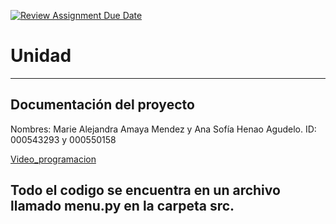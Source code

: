 [![Review Assignment Due Date](https://classroom.github.com/assets/deadline-readme-button-22041afd0340ce965d47ae6ef1cefeee28c7c493a6346c4f15d667ab976d596c.svg)](https://classroom.github.com/a/gzRFP7VK)
# Unidad 
---
## Documentación del proyecto
Nombres: Marie Alejandra Amaya Mendez y Ana Sofía Henao Agudelo.
ID: 000543293 y 000550158

[Video_programacion](https://drive.google.com/file/d/1yT1t_211xrPoozZYlYpHoVekmujURpYW/view?usp=sharing)

Todo el codigo se encuentra en un archivo llamado menu.py en la carpeta src.
---
